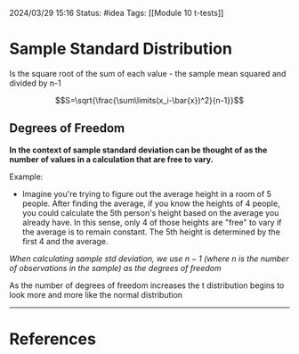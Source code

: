 2024/03/29 15:16
Status: #idea
Tags: [[Module 10 t-tests]]

# Sample Standard Distribution

Is the square root of the sum of each value - the sample mean squared and divided by n-1


$$S=\sqrt{\frac{\sum\limits(x_i-\bar{x})^2}{n-1}}$$

## Degrees of Freedom

**In the context of sample standard deviation can be thought of as the number of values in a calculation that are free to vary.**

Example: 

- Imagine you're trying to figure out the average height in a room of 5 people. After finding the average, if you know the heights of 4 people, you could calculate the 5th person's height based on the average you already have. In this sense, only 4 of those heights are "free" to vary if the average is to remain constant. The 5th height is determined by the first 4 and the average.

*When calculating sample std deviation, we use $n-1$ (where $n$ is the number of observations in the sample) as the degrees of freedom*

As the number of degrees of freedom increases the t distribution begins to look more and more like the normal distribution

---
# References
